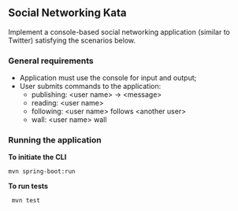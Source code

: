 Social Networking Kata
----------------------

Implement a console-based social networking application (similar to Twitter) satisfying the scenarios below.

 ### General requirements 

- Application must use the console for input and output; 
- User submits commands to the application: 
    - publishing: \<user name> -> \<message> 
    - reading: \<user name> 
    - following: \<user name> follows \<another user> 
    - wall: \<user name> wall
     

 ### Running the application

**To initiate the CLI**
 ```
 mvn spring-boot:run
 ```

**To run tests**
```
 mvn test
 ```